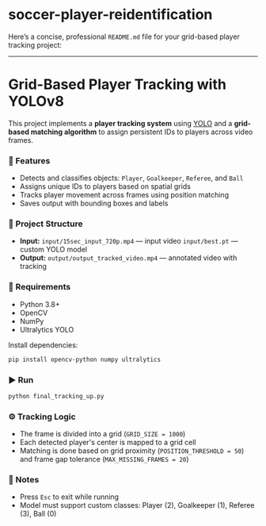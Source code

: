# soccer-player-reidentification

Here’s a concise, professional `README.md` file for your grid-based player tracking project:

---

# Grid-Based Player Tracking with YOLOv8

This project implements a **player tracking system** using [YOLO](https://github.com/ultralytics/ultralytics) and a **grid-based matching algorithm** to assign persistent IDs to players across video frames.

### 🔧 Features

* Detects and classifies objects: `Player`, `Goalkeeper`, `Referee`, and `Ball`
* Assigns unique IDs to players based on spatial grids
* Tracks player movement across frames using position matching
* Saves output with bounding boxes and labels

### 📁 Project Structure

* **Input:**
  `input/15sec_input_720p.mp4` — input video
  `input/best.pt` — custom YOLO model
* **Output:**
  `output/output_tracked_video.mp4` — annotated video with tracking

### 🚀 Requirements

* Python 3.8+
* OpenCV
* NumPy
* Ultralytics YOLO

Install dependencies:

```bash
pip install opencv-python numpy ultralytics
```

### ▶️ Run

```bash
python final_tracking_up.py
```

### ⚙️ Tracking Logic

* The frame is divided into a grid (`GRID_SIZE = 1000`)
* Each detected player's center is mapped to a grid cell
* Matching is done based on grid proximity (`POSITION_THRESHOLD = 50`) and frame gap tolerance (`MAX_MISSING_FRAMES = 20`)

### 📌 Notes

* Press `Esc` to exit while running
* Model must support custom classes: Player (2), Goalkeeper (1), Referee (3), Ball (0)




